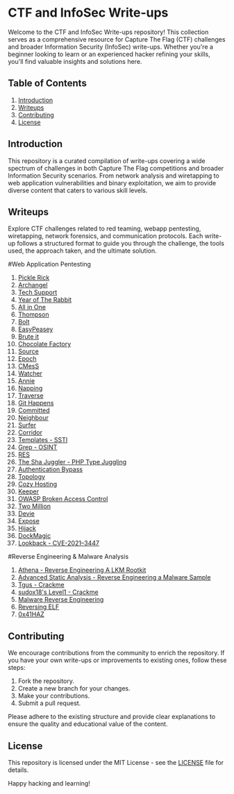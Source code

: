 # CTF and InfoSec Write-ups

Welcome to the CTF and InfoSec Write-ups repository! This collection serves as a comprehensive resource for Capture The Flag (CTF) challenges and broader Information Security (InfoSec) write-ups. Whether you're a beginner looking to learn or an experienced hacker refining your skills, you'll find valuable insights and solutions here.

## Table of Contents

1. [Introduction](#introduction)
2. [Writeups](#Writeups)
3. [Contributing](#contributing)
4. [License](#license)

## Introduction

This repository is a curated compilation of write-ups covering a wide spectrum of challenges in both Capture The Flag competitions and broader Information Security scenarios. From network analysis and wiretapping to web application vulnerabilities and binary exploitation, we aim to provide diverse content that caters to various skill levels.


## Writeups

Explore CTF challenges related to red teaming, webapp pentesting, wiretapping, network forensics, and communication protocols. Each write-up follows a structured format to guide you through the challenge, the tools used, the approach taken, and the ultimate solution.

#Web Application Pentesting

1. [Pickle Rick](https://medium.com/@josephalan17201972/pickle-rick-tryhackme-write-up-fd3331b7f712)
2. [Archangel](https://medium.com/@josephalan17201972/archangel-tryhackme-write-766e010a74c5)
3. [Tech Support](https://medium.com/@josephalan17201972/tech-support-tryhackme-write-up-b640079275bc)
4. [Year of The Rabbit](https://medium.com/@josephalan17201972/year-of-the-rabbit-tryhackme-writeup-32347c65010b)
5. [All in One](https://medium.com/@josephalan17201972/all-in-one-tryhackme-write-up-ff5449a6a56c)
6. [Thompson](https://medium.com/@josephalan17201972/thompson-tryhackme-write-up-f206142d8871)
7. [Bolt](https://medium.com/@josephalan17201972/bolt-tryhackme-write-up-cae84a4e840b)
8. [EasyPeasey](https://medium.com/@josephalan17201972/easypeasy-tryhackme-write-up-d3eb3bc0b09d)
9. [Brute it](https://medium.com/@josephalan17201972/brute-it-tryhackme-write-up-a05e47a4991a)
10. [Chocolate Factory](https://medium.com/@josephalan17201972/chocolate-factory-tryhackme-write-up-b3b80a64b8d3)
11. [Source](https://medium.com/@josephalan17201972/source-tryhackme-write-up-a093a6af79c2)
12. [Epoch](https://medium.com/@josephalan17201972/epoch-tryhackme-write-up-2c024bce9a6c)
13. [CMesS](https://medium.com/@josephalan17201972/cmess-tryhackme-write-up-aaf63f2806bb)
14. [Watcher](https://medium.com/@josephalan17201972/watcher-tryhackme-write-up-4c6e533dc80c)
15. [Annie](https://medium.com/@josephalan17201972/annie-tryhackme-write-up-da70d598c7c4)
16. [Napping](https://medium.com/@josephalan17201972/napping-tryhackme-write-up-52ec58bc9991)
17. [Traverse](https://medium.com/@josephalan17201972/traverse-tryhackme-write-up-9f4594af6903)
18. [Git Happens](https://medium.com/@josephalan17201972/git-happens-tryhackme-write-up-695e418ed7cf)
19. [Committed](https://medium.com/@josephalan17201972/committed-tryhackme-write-up-2771222809e6)
20. [Neighbour](https://medium.com/@josephalan17201972/neighbour-tryhackme-write-up-7b48cb7f08b6)
21. [Surfer](https://medium.com/@josephalan17201972/surfer-tryhackme-write-up-1c54b7ea9e22)
22. [Corridor](https://medium.com/@josephalan17201972/corridor-tryhackme-write-up-2856dabb25)
23. [Templates - SSTI ](https://medium.com/@josephalan17201972/templates-tryhackme-write-up-c66e616582dd)
24. [Grep - OSINT](https://medium.com/@josephalan17201972/grep-tryhackme-write-up-4d2961bea553)
25. [RES](https://medium.com/@josephalan17201972/res-tryhackme-write-up-91816d9ac309)
26. [The Sha Juggler - PHP Type Juggling](https://medium.com/@josephalan17201972/the-sha-juggler-cloud-sek-ctf-write-up-ad8101d0dea7)
27. [Authentication Bypass](https://systemweakness.com/authentication-bypass-tryhackme-write-up-2c80a4f069c7)
28. [Topology](https://medium.com/@josephalan17201972/topology-hack-the-box-write-up-b7a0f2ae5531)
29. [Cozy Hosting](https://medium.com/@josephalan17201972/cozy-hosting-hack-the-box-write-up-c0c9ae9d8ef0)
30. [Keeper](https://medium.com/@josephalan17201972/keeper-hackthebox-write-up-61bc7406bdc6)
31. [OWASP Broken Access Control](https://medium.com/@josephalan17201972/owasp-broken-access-control-tryhackme-write-up-9c83bfede3af)
32. [Two Million](https://medium.com/@josephalan17201972/two-million-hackthebox-write-up-753b2e9450e5)
33. [Devie](https://medium.com/@josephalan17201972/devie-tryhackme-write-up-4838be59ee86)
34. [Expose](https://medium.com/@josephalan17201972/expose-tryhackme-write-up-6c84abba6105)
35. [Hijack](https://blog.devgenius.io/hijack-tryhackme-write-up-3bc64e873f00)
36. [DockMagic](https://blog.devgenius.io/dockmagic-tryhackme-write-up-79448421e2a1)
37. [Lookback - CVE-2021–3447](https://medium.com/@josephalan17201972/lookback-tryhackme-write-up-f9360c58f8ef)


#Reverse Engineering & Malware Analysis 
1. [Athena - Reverse Engineering A LKM Rootkit](https://systemweakness.com/athena-tryhackme-write-up-reverse-engineering-an-lkm-rootkit-b7e1cb82ea84)
2. [Advanced Static Analysis - Reverse Engineering a Malware Sample](https://medium.com/@josephalan17201972/advanced-static-analysis-tryhackme-write-up-155c53ff2d9b)
3. [Tgus - Crackme](https://medium.com/@josephalan17201972/tgus-crackme-write-up-25a4a78fa401)
4. [sudox18's Level1 - Crackme](https://medium.com/@josephalan17201972/sudo0x18s-level1-crackme-write-up-56b4b00fc441)
5. [Malware Reverse Engineering](https://medium.com/@josephalan17201972/basic-malware-re-tryhackme-write-up-1dafaff1c120)
6. [Reversing ELF](https://medium.com/@josephalan17201972/reversing-elf-tryhackme-write-up-b7a11651e8d4)
7. [0x41HAZ](https://medium.com/@josephalan17201972/0x41haz-tryhackme-write-up-63ef92ce990d)


## Contributing

We encourage contributions from the community to enrich the repository. If you have your own write-ups or improvements to existing ones, follow these steps:

1. Fork the repository.
2. Create a new branch for your changes.
3. Make your contributions.
4. Submit a pull request.

Please adhere to the existing structure and provide clear explanations to ensure the quality and educational value of the content.

## License

This repository is licensed under the MIT License - see the [LICENSE](LICENSE) file for details.

Happy hacking and learning!

